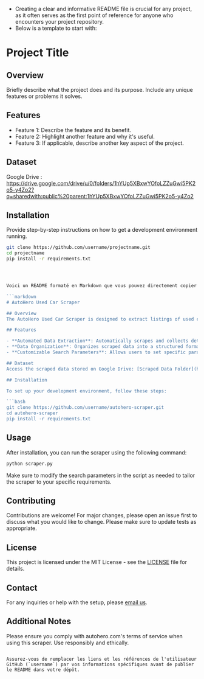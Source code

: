 
* Creating a clear and informative README file is crucial for any project, as it often serves as the first point of reference for anyone who encounters your project repository.
* Below is a template to start with: 

# Project Title

## Overview
Briefly describe what the project does and its purpose. Include any unique features or problems it solves.

## Features
- Feature 1: Describe the feature and its benefit.
- Feature 2: Highlight another feature and why it's useful.
- Feature 3: If applicable, describe another key aspect of the project.

## Dataset
Google Drive : https://drive.google.com/drive/u/0/folders/1hYUp5XBxwYOfoLZZuGwi5PK2o5-y4Zo2?q=sharedwith:public%20parent:1hYUp5XBxwYOfoLZZuGwi5PK2o5-y4Zo2

## Installation
Provide step-by-step instructions on how to get a development environment running.

```bash
git clone https://github.com/username/projectname.git
cd projectname
pip install -r requirements.txt




Voici un README formaté en Markdown que vous pouvez directement copier et coller sur GitHub pour votre projet de scraper de site de voitures d'occasion AutoHero :

```markdown
# AutoHero Used Car Scraper

## Overview
The AutoHero Used Car Scraper is designed to extract listings of used cars from the website [autohero.com](https://www.autohero.com). This tool automates the process of gathering data such as car models, prices, mileage, and other relevant information, which can be crucial for market analysis, price comparison, or personal use. The primary goal is to provide users with an efficient way to access large amounts of car data without manually browsing the website.

## Features

- **Automated Data Extraction**: Automatically scrapes and collects detailed information on used car listings, including model, year, price, mileage, and location. This feature saves users hours of manual data collection.
- **Data Organization**: Organizes scraped data into a structured format (e.g., CSV, JSON), making it easy to analyze and utilize in various applications, such as spreadsheets or databases.
- **Customizable Search Parameters**: Allows users to set specific parameters for the scraper, such as make, model, price range, and geographic area, enabling targeted data extraction.

## Dataset
Access the scraped data stored on Google Drive: [Scraped Data Folder](https://drive.google.com/drive/u/0/folders/1hYUp5XBxwYOfoLZZuGwi5PK2o5-y4Zo2?q=sharedwith:public%20parent:1hYUp5XBxwYOfoLZZuGwi5PK2o5-y4Zo2)

## Installation

To set up your development environment, follow these steps:

```bash
git clone https://github.com/username/autohero-scraper.git
cd autohero-scraper
pip install -r requirements.txt
```

## Usage

After installation, you can run the scraper using the following command:

```bash
python scraper.py
```

Make sure to modify the search parameters in the script as needed to tailor the scraper to your specific requirements.

## Contributing
Contributions are welcome! For major changes, please open an issue first to discuss what you would like to change. Please make sure to update tests as appropriate.

## License
This project is licensed under the MIT License - see the [LICENSE](LICENSE.md) file for details.

## Contact
For any inquiries or help with the setup, please [email us](mailto:support@autoheroscraper.com).

## Additional Notes
Please ensure you comply with autohero.com's terms of service when using this scraper. Use responsibly and ethically.
```

Assurez-vous de remplacer les liens et les références de l'utilisateur GitHub (`username`) par vos informations spécifiques avant de publier le README dans votre dépôt.
